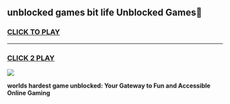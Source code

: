 
## unblocked games bit life Unblocked Games👋
<h3>
<a href="https://premium.freeplayer.one?title=unblocked_games_bit_life&ref=16F">CLICK TO PLAY</a></h3>
<hr>

<h3>
<a href="https://premium.freeplayer.one?title=unblocked_games_bit_life&ref=16F">CLICK 2 PLAY</a>
  
</h3>

<a href="https://premium.freeplayer.one?title=unblocked_games_bit_life&ref=16F/"><img src="https://clearcache.store/games.png"></a>


**worlds hardest game unblocked: Your Gateway to Fun and Accessible Online Gaming**
